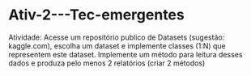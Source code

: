 # Ativ-2---Tec-emergentes
Atividade: Acesse um repositório publico de Datasets (sugestão: kaggle.com), escolha um dataset e  implemente classes (1:N) que representem este dataset. Implemente um método para leitura desses dados e produza pelo menos 2 relatórios (criar 2 métodos)
